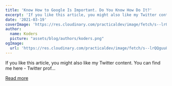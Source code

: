 ```yaml
---
title: 'Know How to Google Is Important. Do You Know How Do It?'
excerpt: 'If you like this article, you might also like my Twitter content. You can find me here - Twitter prof...'
date: '2021-03-19'
coverImage: 'https://res.cloudinary.com/practicaldev/image/fetch/s--lrQQguu8--/c_imagga_scale,f_auto,fl_progressive,h_420,q_auto,w_1000/https://dev-to-uploads.s3.amazonaws.com/uploads/articles/sitvh29wxn0nvqyjpjnv.png'
author:
  name: Koders
  picture: "assets/blog/authors/koders.png"
ogImage:
  url: 'https://res.cloudinary.com/practicaldev/image/fetch/s--lrQQguu8--/c_imagga_scale,f_auto,fl_progressive,h_420,q_auto,w_1000/https://dev-to-uploads.s3.amazonaws.com/uploads/articles/sitvh29wxn0nvqyjpjnv.png'
---
```


If you like this article, you might also like my Twitter content. You can find me here - Twitter prof...

[Read more](https://dev.to/albertwalicki/know-how-to-google-is-important-do-you-know-how-do-it-56f2)
